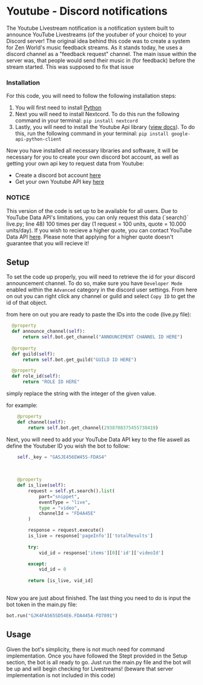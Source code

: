 <h1>Youtube - Discord notifications</h1>

The Youtube Livestream notification is a notification system built to announce YouTube Livestreams (of the youtuber of your choice) to your Discord server! The original idea behind this code was to create a system for Zen World's music feedback streams. As it stands today, he uses a discord channel as a "feedback request" channel. The main issue within the server was, that people would send their music in (for feedback) before the stream started. This was supposed to fix that issue


<h3>Installation</h2>

For this code, you will need to follow the following installation steps:

1.  You will first need to install <a href="https://www.python.org/downloads/">Python</a>
2.  Next you will need to install Nextcord. To do this run the following command in your terminal: `pip install nextcord`
3.  Lastly, you will need to install the Youtube Api library (<a href="https://github.com/googleapis/google-api-python-client">view docs</a>). To do this, run the following command in your terminal: `pip install google-api-python-client`


Now you have installed all necessary libraries and software, it will be necessary for you to create your own discord bot account, as well as getting your own api key to request data from Youtube:

- Create a discord bot account <a href="https://discord.com/developers/docs/intro">here</a>
- Get your own Youtube API key <a href="https://console.cloud.google.com/apis/dashboard">here</a>

<h3>NOTICE</h3>
This version of the code is set up to be available for all users. Due to YouTube Data API's limitations, you can only request this data (`search()` live.py; line 48) 100 times per day (1 request = 100 units, quote = 10.000 units/day). If you wish to recieve a higher quote, you can contact YouTube Data API <a href="https://support.google.com/youtube/contact/yt_api_form">here</a>. Please note that applying for a higher quote doesn't guarantee that you will recieve it!


<h2>Setup</h2>

To set the code up properly, you will need to retrieve the id for your discord announcement channel. To do so, make sure you have `Developer Mode` enabled within the `Advanced` category in the discord user settings. From here on out you can right click any channel or guild and select `Copy ID` to get the id of that object. 


from here on out you are ready to paste the IDs into the code (live.py file):
  ```python
    @property
    def announce_channel(self):
        return self.bot.get_channel("ANNOUNCEMENT CHANNEL ID HERE")
    
    @property
    def guild(self):
        return self.bot.get_guild("GUILD ID HERE")

    @property
    def role_id(self):
        return "ROLE ID HERE"
  ```
  
  simply replace the string with the integer of the given value.

for example:
```python
    @property
    def channel(self):
        return self.bot.get_channel(2938708375455738419)
```
  
  Next, you will need to add your YouTube Data API key to the file aswell as define the Youtuber ID you wish the bot to follow:
```python
    self._key = "GASJE456EW45S-FDAS4"
    
    
    
    @property
    def is_live(self):
        request = self.yt.search().list(
            part="snippet",
            eventType = "live",
            type = "video",
            channelId = "FD4A45E"
        )

        response = request.execute()
        is_live = response['pageInfo']['totalResults']
        
        try:
            vid_id = response['items'][0]['id']['videoId']

        except:
            vid_id = 0
        
        return [is_live, vid_id]
    
```

Now you are just about finished. The last thing you need to do is input the bot token in the main.py file:
```python
bot.run("GJK4FA565SD54E6.FDA445A-FD7891")
```


<h2>Usage</h2>
Given the bot's simplicity, there is not much need for command implementation. Once you have followed the Stept provided in the Setup section, the bot is all ready to go. Just run the main.py file and the bot will be up and will begin checking for Livestreams! (beware that server implementation is not included in this code)
